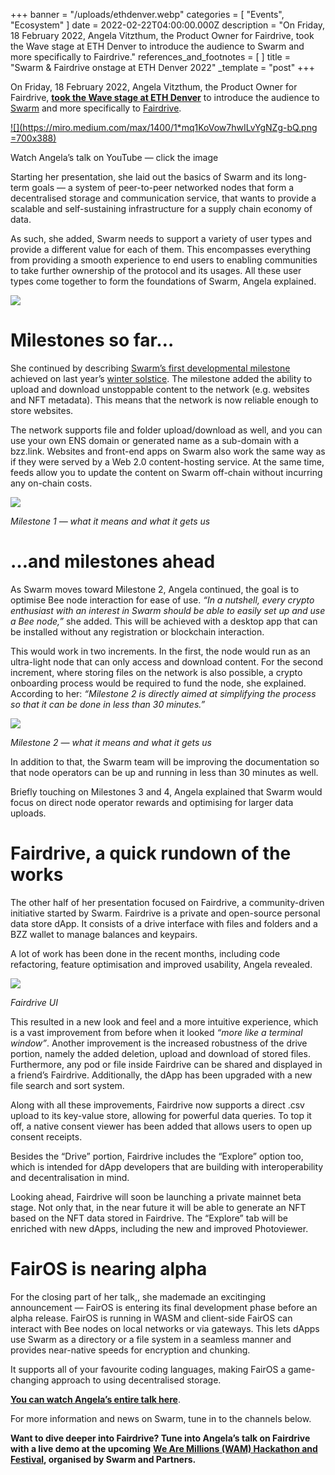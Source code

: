 +++
banner = "/uploads/ethdenver.webp"
categories = [ "Events", "Ecosystem" ]
date = 2022-02-22T04:00:00.000Z
description = "On Friday, 18 February 2022, Angela Vitzthum, the Product Owner for Fairdrive, took the Wave stage at ETH Denver to introduce the audience to Swarm and more specifically to Fairdrive."
references_and_footnotes = [ ]
title = "Swarm & Fairdrive onstage at ETH Denver 2022"
_template = "post"
+++

On Friday, 18 February 2022, Angela Vitzthum, the Product Owner for Fairdrive, [**took the Wave stage at ETH Denver**](https://youtu.be/22HfkeEmOK4) to introduce the audience to [Swarm](https://www.ethswarm.org/) and more specifically to [Fairdrive](https://blog.fairdatasociety.org/posts/2022/01/fair-data-protocol-a-roadmap-towards-data-sovereignty-and-personal-freedom/).

[![](https://miro.medium.com/max/1400/1*mq1KoVow7hwILvYgNZg-bQ.png =700x388)](https://www.youtube.com/watch?v=22HfkeEmOK4)

Watch Angela’s talk on YouTube — click the image

Starting her presentation, she laid out the basics of Swarm and its long-term goals — a system of peer-to-peer networked nodes that form a decentralised storage and communication service, that wants to provide a scalable and self-sustaining infrastructure for a supply chain economy of data.

As such, she added, Swarm needs to support a variety of user types and provide a different value for each of them. This encompasses everything from providing a smooth experience to end users to enabling communities to take further ownership of the protocol and its usages. All these user types come together to form the foundations of Swarm, Angela explained.

![](/uploads/ethdenver.png)

# Milestones so far…

She continued by describing [Swarm’s first developmental milestone](https://medium.com/ethereum-swarm/announcing-the-swarm-foundation-technical-milestones-e66bba8dc6b) achieved on last year’s [winter solstice](https://medium.com/ethereum-swarm/if-youve-missed-it-here-s-the-gather-swarm-event-recap-bac481367739). The milestone added the ability to upload and download unstoppable content to the network (e.g. websites and NFT metadata). This means that the network is now reliable enough to store websites.

The network supports file and folder upload/download as well, and you can use your own ENS domain or generated name as a sub-domain with a bzz.link. Websites and front-end apps on Swarm also work the same way as if they were served by a Web 2.0 content-hosting service. At the same time, feeds allow you to update the content on Swarm off-chain without incurring any on-chain costs.

![](/uploads/milestone-1.png)

_Milestone 1 — what it means and what it gets us_

# …and milestones ahead

As Swarm moves toward Milestone 2, Angela continued, the goal is to optimise Bee node interaction for ease of use. _“In a nutshell, every crypto enthusiast with an interest in Swarm should be able to easily set up and use a Bee node,”_ she added. This will be achieved with a desktop app that can be installed without any registration or blockchain interaction.

This would work in two increments. In the first, the node would run as an ultra-light node that can only access and download content. For the second increment, where storing files on the network is also possible, a crypto onboarding process would be required to fund the node, she explained. According to her: _“Milestone 2 is directly aimed at simplifying the process so that it can be done in less than 30 minutes.”_

![](/uploads/milestone-2.png)

_Milestone 2 — what it means and what it gets us_

In addition to that, the Swarm team will be improving the documentation so that node operators can be up and running in less than 30 minutes as well.

Briefly touching on Milestones 3 and 4, Angela explained that Swarm would focus on direct node operator rewards and optimising for larger data uploads.

# Fairdrive, a quick rundown of the works

The other half of her presentation focused on Fairdrive, a community-driven initiative started by Swarm. Fairdrive is a private and open-source personal data store dApp. It consists of a drive interface with files and folders and a BZZ wallet to manage balances and keypairs.

A lot of work has been done in the recent months, including code refactoring, feature optimisation and improved usability, Angela revealed.

![](/uploads/fairdrive-ui.png)

_Fairdrive UI_

This resulted in a new look and feel and a more intuitive experience, which is a vast improvement from before when it looked _“more like a terminal window”_. Another improvement is the increased robustness of the drive portion, namely the added deletion, upload and download of stored files. Furthermore, any pod or file inside Fairdrive can be shared and displayed in a friend’s Fairdrive. Additionally, the dApp has been upgraded with a new file search and sort system.

Along with all these improvements, Fairdrive now supports a direct .csv upload to its key-value store, allowing for powerful data queries. To top it off, a native consent viewer has been added that allows users to open up consent receipts.

Besides the “Drive” portion, Fairdrive includes the “Explore” option too, which is intended for dApp developers that are building with interoperability and decentralisation in mind.

Looking ahead, Fairdrive will soon be launching a private mainnet beta stage. Not only that, in the near future it will be able to generate an NFT based on the NFT data stored in Fairdrive. The “Explore” tab will be enriched with new dApps, including the new and improved Photoviewer.

# FairOS is nearing alpha

For the closing part of her talk,, she mademade an excitinging announcement — FairOS is entering its final development phase before an alpha release. FairOS is running in WASM and client-side FairOS can interact with Bee nodes on local networks or via gateways. This lets dApps use Swarm as a directory or a file system in a seamless manner and provides near-native speeds for encryption and chunking.

It supports all of your favourite coding languages, making FairOS a game-changing approach to using decentralised storage.

[**You can watch Angela’s entire talk here**](https://youtu.be/22HfkeEmOK4).

For more information and news on Swarm, tune in to the channels below.

**Want to dive deeper into Fairdrive? Tune into Angela’s talk on Fairdrive with a live demo at the upcoming** [**We Are Millions (WAM) Hackathon and Festival**](https://medium.com/ethereum-swarm/we-are-millions-building-a-better-web-48687b03f8dd)**, organised by Swarm and Partners.**
